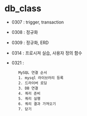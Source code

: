 # db_class
+ 0307 : trigger, transaction
+ 0308 : 정규화
+ 0309 : 정규화, ERD
+ 0314 : 프로시져 실습, 사용자 정의 함수
+ 0321 : 

         MySQL 연결 순서
         1. mysql 라이브러리 등록
         2. 드라이버 로딩
         3. DB 연결
         4. 쿼리 준비
         5. 쿼리 실행
         6. 쿼리 결과 가져오기
         7. 닫기
